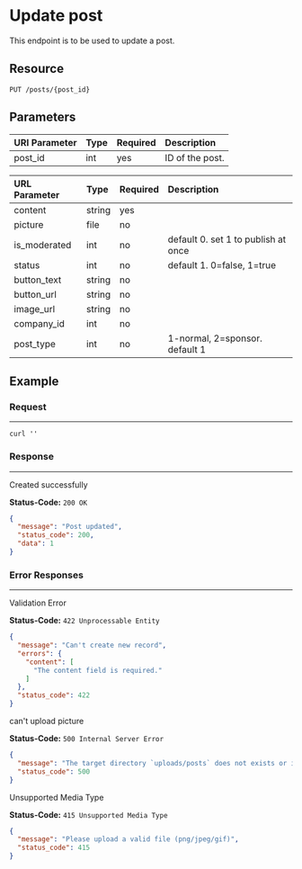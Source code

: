 # Update post

This endpoint is to be used to update a post.

## Resource

```
PUT /posts/{post_id}
```

## Parameters

URI Parameter | Type | Required | Description
:------------ | :--- | :------- | :----------
post_id       | int  | yes      | ID of the post.


URL Parameter | Type   | Required | Description
:------------ | :----- | :------- | :----------
content       | string | yes      |
picture       | file   | no       |
is_moderated  | int    | no       | default 0. set 1 to publish at once
status        | int    | no       | default 1. 0=false, 1=true
button_text   | string | no       |
button_url    | string | no       |
image_url     | string | no       |
company_id    | int    | no       |
post_type     | int    | no       | 1-normal, 2=sponsor. default 1

## Example

### Request

--------------------------------------------------------------------------------

```curl
curl ''
```

### Response

--------------------------------------------------------------------------------
Created successfully

**Status-Code:** `200 OK`

```json
{
  "message": "Post updated",
  "status_code": 200,
  "data": 1
}
```

### Error Responses

--------------------------------------------------------------------------------
Validation Error

**Status-Code:** `422 Unprocessable Entity`

```json
{
  "message": "Can't create new record",
  "errors": {
    "content": [
      "The content field is required."
    ]
  },
  "status_code": 422
}
```

can't upload picture

**Status-Code:** `500 Internal Server Error`

```json
{
  "message": "The target directory `uploads/posts` does not exists or is not writable",
  "status_code": 500
}
```

Unsupported Media Type

**Status-Code:** `415 Unsupported Media Type`

```json
{
  "message": "Please upload a valid file (png/jpeg/gif)",
  "status_code": 415
}
```
